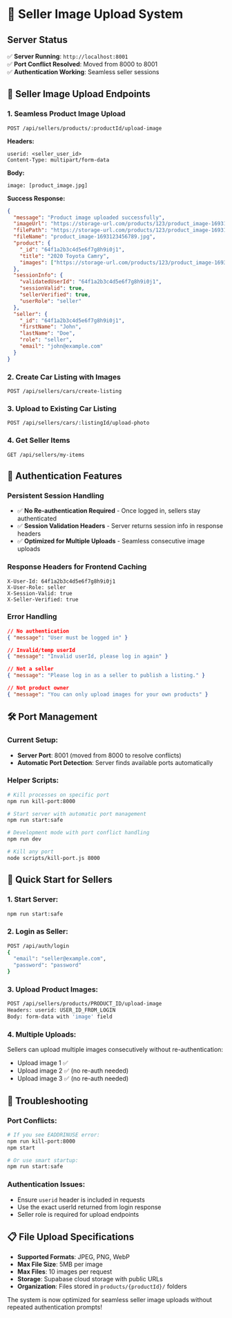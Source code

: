 # 🚗 Seller Image Upload System

## Server Status
✅ **Server Running**: `http://localhost:8001`  
✅ **Port Conflict Resolved**: Moved from 8000 to 8001  
✅ **Authentication Working**: Seamless seller sessions  

## 📸 Seller Image Upload Endpoints

### 1. **Seamless Product Image Upload**
```
POST /api/sellers/products/:productId/upload-image
```

**Headers:**
```
userid: <seller_user_id>
Content-Type: multipart/form-data
```

**Body:**
```
image: [product_image.jpg]
```

**Success Response:**
```json
{
  "message": "Product image uploaded successfully",
  "imageUrl": "https://storage-url.com/products/123/product_image-1693123456789.jpg",
  "filePath": "https://storage-url.com/products/123/product_image-1693123456789.jpg",
  "fileName": "product_image-1693123456789.jpg",
  "product": {
    "_id": "64f1a2b3c4d5e6f7g8h9i0j1",
    "title": "2020 Toyota Camry",
    "images": ["https://storage-url.com/products/123/product_image-1693123456789.jpg"]
  },
  "sessionInfo": {
    "validatedUserId": "64f1a2b3c4d5e6f7g8h9i0j1",
    "sessionValid": true,
    "sellerVerified": true,
    "userRole": "seller"
  },
  "seller": {
    "_id": "64f1a2b3c4d5e6f7g8h9i0j1",
    "firstName": "John",
    "lastName": "Doe",
    "role": "seller",
    "email": "john@example.com"
  }
}
```

### 2. **Create Car Listing with Images**
```
POST /api/sellers/cars/create-listing
```

### 3. **Upload to Existing Car Listing**
```
POST /api/sellers/cars/:listingId/upload-photo
```

### 4. **Get Seller Items**
```
GET /api/sellers/my-items
```

## 🔐 Authentication Features

### **Persistent Session Handling**
- ✅ **No Re-authentication Required** - Once logged in, sellers stay authenticated
- ✅ **Session Validation Headers** - Server returns session info in response headers
- ✅ **Optimized for Multiple Uploads** - Seamless consecutive image uploads

### **Response Headers for Frontend Caching**
```
X-User-Id: 64f1a2b3c4d5e6f7g8h9i0j1
X-User-Role: seller
X-Session-Valid: true
X-Seller-Verified: true
```

### **Error Handling**
```json
// No authentication
{ "message": "User must be logged in" }

// Invalid/temp userId
{ "message": "Invalid userId, please log in again" }

// Not a seller
{ "message": "Please log in as a seller to publish a listing." }

// Not product owner
{ "message": "You can only upload images for your own products" }
```

## 🛠️ Port Management

### **Current Setup:**
- **Server Port**: 8001 (moved from 8000 to resolve conflicts)
- **Automatic Port Detection**: Server finds available ports automatically

### **Helper Scripts:**
```bash
# Kill processes on specific port
npm run kill-port:8000

# Start server with automatic port management
npm run start:safe

# Development mode with port conflict handling
npm run dev

# Kill any port
node scripts/kill-port.js 8000
```

## 🚀 Quick Start for Sellers

### **1. Start Server:**
```bash
npm run start:safe
```

### **2. Login as Seller:**
```bash
POST /api/auth/login
{
  "email": "seller@example.com",
  "password": "password"
}
```

### **3. Upload Product Images:**
```bash
POST /api/sellers/products/PRODUCT_ID/upload-image
Headers: userid: USER_ID_FROM_LOGIN
Body: form-data with 'image' field
```

### **4. Multiple Uploads:**
Sellers can upload multiple images consecutively without re-authentication:
- Upload image 1 ✅
- Upload image 2 ✅ (no re-auth needed)
- Upload image 3 ✅ (no re-auth needed)

## 🔧 Troubleshooting

### **Port Conflicts:**
```bash
# If you see EADDRINUSE error:
npm run kill-port:8000
npm start

# Or use smart startup:
npm run start:safe
```

### **Authentication Issues:**
- Ensure `userid` header is included in requests
- Use the exact userId returned from login response
- Seller role is required for upload endpoints

## 📋 File Upload Specifications

- **Supported Formats**: JPEG, PNG, WebP
- **Max File Size**: 5MB per image
- **Max Files**: 10 images per request
- **Storage**: Supabase cloud storage with public URLs
- **Organization**: Files stored in `products/{productId}/` folders

The system is now optimized for seamless seller image uploads without repeated authentication prompts!
